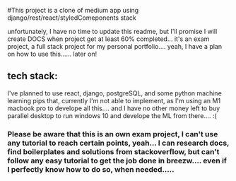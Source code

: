 #This project is a clone of medium app using django/rest/react/styledComeponents stack

unfortunately, I have no time to update this readme, but I'll promise I will create DOCS when project get at least 60% completed...
it's an exam project, a full stack project for my personal portfolio.... yeah, I have a plan on how to use this...... later on!

## tech stack:

I've planned to use react, django, postgreSQL, and some python machine learning pips that, currently I'm not able to implement, as I'm using an M1 macbook pro to develope all this.... and I have no other money left to buy parallel desktop to run windows 10 and develope the ML from there.... :(

### Please be aware that this is an own exam project, I can't use any tutorial to reach certain points, yeah... I can research docs, find boilerplates and solutions from stackoverflow, but can't follow any easy tutorial to get the job done in breezw.... even if I perfectly know how to do so, when needed.....
